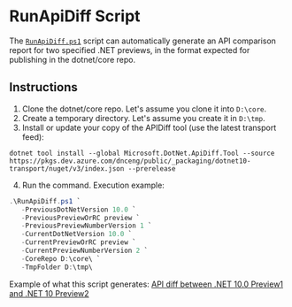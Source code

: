 # RunApiDiff Script 

The [`RunApiDiff.ps1`](./RunApiDiff.ps1) script can automatically generate an API comparison report for two specified .NET previews, in the format expected for publishing in the dotnet/core repo.

## Instructions

1. Clone the dotnet/core repo. Let's assume you clone it into `D:\core`.
2. Create a temporary directory. Let's assume you create it in `D:\tmp`.
3. Install or update your copy of the APIDiff tool (use the latest transport feed):
```
dotnet tool install --global Microsoft.DotNet.ApiDiff.Tool --source https://pkgs.dev.azure.com/dnceng/public/_packaging/dotnet10-transport/nuget/v3/index.json --prerelease
```
4. Run the command. Execution example:

```powershell
.\RunApiDiff.ps1 `
   -PreviousDotNetVersion 10.0 `
   -PreviousPreviewOrRC preview `
   -PreviousPreviewNumberVersion 1 `
   -CurrentDotNetVersion 10.0 `
   -CurrentPreviewOrRC preview `
   -CurrentPreviewNumberVersion 2 `
   -CoreRepo D:\core\ `
   -TmpFolder D:\tmp\
```

Example of what this script generates: [API diff between .NET 10.0 Preview1 and .NET 10 Preview2](https://github.com/dotnet/core/pull/9771)
